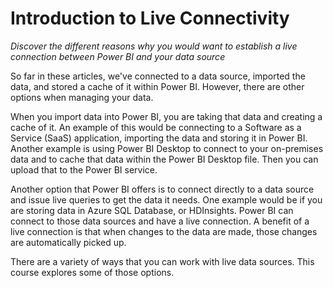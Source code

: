 <properties
   pageTitle="Introduction to Live Connectivity"
   description="Get introduced to creating a live connection between Power BI and your data source."
   services="powerbi"
   documentationCenter=""
   authors="davidiseminger"
   manager="mblythe"
   editor=""
   tags=""
   featuredVideoId="qyyZJq4pFV0"
   featuredVideoThumb=""
   courseDuration=""/>

<tags
   ms.service="powerbi"
   ms.devlang="NA"
   ms.topic="article"
   ms.tgt_pltfrm="NA"
   ms.workload="powerbi"
   ms.date="02/20/2016"
   ms.author="v-jescoo"/>

# Introduction to Live Connectivity

*Discover the different reasons why you would want to establish a live connection between Power BI and your data source*

So far in these articles, we've connected to a data source, imported the data, and stored a cache of it within Power BI. However, there are other options when managing your data.

When you import data into Power BI, you are taking that data and creating a cache of it. An example of this would be connecting to a Software as a Service (SaaS) application, importing the data and storing it in Power BI. Another example is using Power BI Desktop to connect to your on-premises data and to cache that data within the Power BI Desktop file. Then you can upload that to the Power BI service.

Another option that Power BI offers is to connect directly to a data source and issue live queries to get the data it needs. One example would be if you are storing data in Azure SQL Database, or HDInsights. Power BI can connect to those data sources and have a live connection. A benefit of a live connection is that when changes to the data are made, those changes are automatically picked up.

There are a variety of ways that you can work with live data sources. This course explores some of those options.
